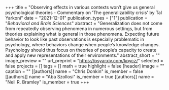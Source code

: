 +++
title = "Observing effects in various contexts won’t give us general psychological theories - Commentary on 'The generalizability crisis' by Tal Yarkoni"
date = "2021-12-01"
publication_types = ["1"]
publication = "_Behavioral and Brain Sciences_"
abstract = "Generalization does not come from repeatedly observing phenomena in numerous settings, but from theories explaining what is general in those phenomena. Expecting future behavior to look like past observations is especially problematic in psychology, where behaviors change when people’s knowledge changes. Psychology should thus focus on theories of people’s capacity to create and apply new representations of their environments."
abstract_short = ""
image_preview = ""
url_preprint = "https://psyarxiv.com/kpycz/"
selected = false
projects = []
tags = []
math = true
highlight = false
[header]
image = ""
caption = ""
[[authors]]
	name = "Chris Donkin"
	is_member = false
[[authors]]
	name = "Aba Szollosi"
	is_member = true
[[authors]]
	name = "Neil R. Bramley"
	is_member = true
+++
